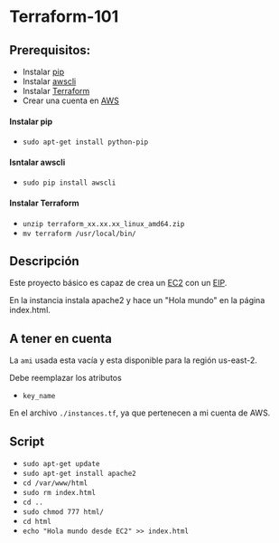 # Terraform-101

## Prerequisitos:
- Instalar [pip](https://en.wikipedia.org/wiki/Pip_(package_manager))
- Instalar [awscli](https://aws.amazon.com/cli/)
- Instalar [Terraform](https://www.terraform.io/downloads.html)
- Crear una cuenta en [AWS](https://aws.amazon.com/)

#### Instalar pip
- `sudo apt-get install python-pip`

#### Isntalar awscli
- `sudo pip install awscli`

#### Instalar Terraform
- `unzip terraform_xx.xx.xx_linux_amd64.zip`
- `mv terraform /usr/local/bin/`


## Descripción
Este proyecto básico es capaz de crea un [EC2](https://docs.aws.amazon.com/AWSEC2/latest/UserGuide/concepts.html) con un [EIP](https://docs.aws.amazon.com/AWSEC2/latest/UserGuide/elastic-ip-addresses-eip.html).

En la instancia instala apache2 y hace un "Hola mundo" en la página index.html. 


## A tener en cuenta
La `ami` usada esta vacía y esta disponible para la región us-east-2.

Debe reemplazar los atributos 
- `key_name` 

En el archivo `./instances.tf`, ya que pertenecen a mi cuenta de AWS. 

## Script
- `sudo apt-get update`
- `sudo apt-get install apache2`
- `cd /var/www/html`
- `sudo rm index.html `
- `cd ..`
- `sudo chmod 777 html/`
- `cd html`
- `echo "Hola mundo desde EC2" >> index.html`
